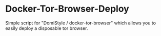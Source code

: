# Docker-Tor-Browser-Deploy
Simple script for "DomiStyle / docker-tor-browser" which allows you to easily deploy a disposable tor browser.
